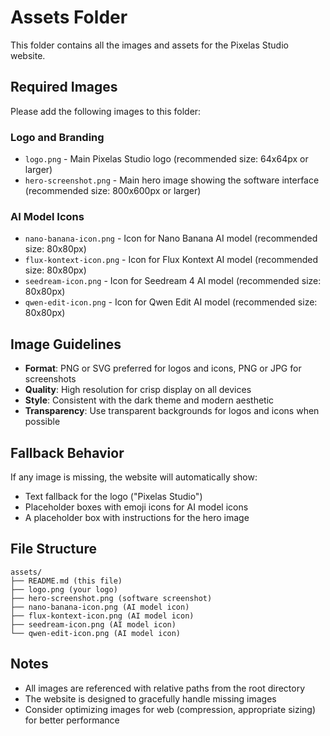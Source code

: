 # Assets Folder

This folder contains all the images and assets for the Pixelas Studio website.

## Required Images

Please add the following images to this folder:

### Logo and Branding
- `logo.png` - Main Pixelas Studio logo (recommended size: 64x64px or larger)
- `hero-screenshot.png` - Main hero image showing the software interface (recommended size: 800x600px or larger)

### AI Model Icons
- `nano-banana-icon.png` - Icon for Nano Banana AI model (recommended size: 80x80px)
- `flux-kontext-icon.png` - Icon for Flux Kontext AI model (recommended size: 80x80px)
- `seedream-icon.png` - Icon for Seedream 4 AI model (recommended size: 80x80px)
- `qwen-edit-icon.png` - Icon for Qwen Edit AI model (recommended size: 80x80px)

## Image Guidelines

- **Format**: PNG or SVG preferred for logos and icons, PNG or JPG for screenshots
- **Quality**: High resolution for crisp display on all devices
- **Style**: Consistent with the dark theme and modern aesthetic
- **Transparency**: Use transparent backgrounds for logos and icons when possible

## Fallback Behavior

If any image is missing, the website will automatically show:
- Text fallback for the logo ("Pixelas Studio")
- Placeholder boxes with emoji icons for AI model icons
- A placeholder box with instructions for the hero image

## File Structure
```
assets/
├── README.md (this file)
├── logo.png (your logo)
├── hero-screenshot.png (software screenshot)
├── nano-banana-icon.png (AI model icon)
├── flux-kontext-icon.png (AI model icon)
├── seedream-icon.png (AI model icon)
└── qwen-edit-icon.png (AI model icon)
```

## Notes

- All images are referenced with relative paths from the root directory
- The website is designed to gracefully handle missing images
- Consider optimizing images for web (compression, appropriate sizing) for better performance
